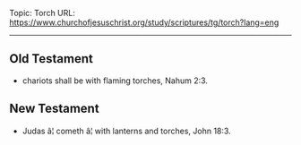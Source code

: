 Topic: Torch
URL: https://www.churchofjesuschrist.org/study/scriptures/tg/torch?lang=eng

---

## Old Testament

- chariots shall be with flaming torches, Nahum 2:3.

## New Testament

- Judas â¦ cometh â¦ with lanterns and torches, John 18:3.

